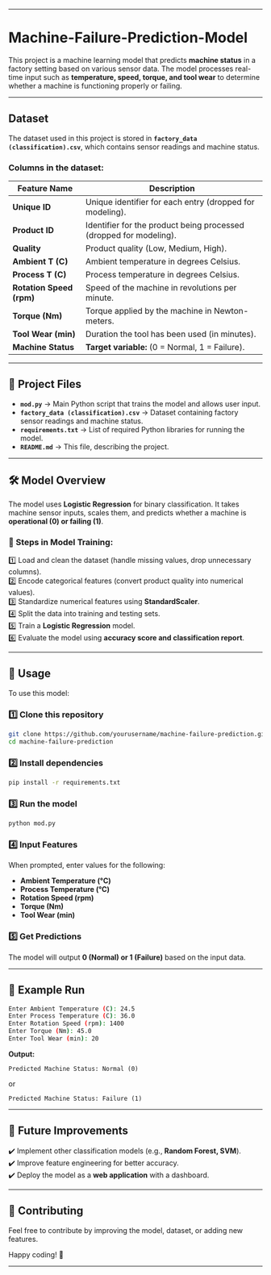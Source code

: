 

---

# **Machine-Failure-Prediction-Model**  

This project is a machine learning model that predicts **machine status** in a factory setting based on various sensor data. The model processes real-time input such as **temperature, speed, torque, and tool wear** to determine whether a machine is functioning properly or failing.  

---

## **Dataset**  

The dataset used in this project is stored in **`factory_data (classification).csv`**, which contains sensor readings and machine status.  

### **Columns in the dataset:**  
| Feature Name          | Description |
|----------------------|-------------|
| **Unique ID**        | Unique identifier for each entry (dropped for modeling). |
| **Product ID**       | Identifier for the product being processed (dropped for modeling). |
| **Quality**          | Product quality (Low, Medium, High). |
| **Ambient T (C)**    | Ambient temperature in degrees Celsius. |
| **Process T (C)**    | Process temperature in degrees Celsius. |
| **Rotation Speed (rpm)** | Speed of the machine in revolutions per minute. |
| **Torque (Nm)**      | Torque applied by the machine in Newton-meters. |
| **Tool Wear (min)**  | Duration the tool has been used (in minutes). |
| **Machine Status**   | **Target variable:** (0 = Normal, 1 = Failure). |

---

## **📂 Project Files**  

- **`mod.py`** → Main Python script that trains the model and allows user input.  
- **`factory_data (classification).csv`** → Dataset containing factory sensor readings and machine status.  
- **`requirements.txt`** → List of required Python libraries for running the model.  
- **`README.md`** → This file, describing the project.  

---

## **🛠 Model Overview**  

The model uses **Logistic Regression** for binary classification. It takes machine sensor inputs, scales them, and predicts whether a machine is **operational (0) or failing (1)**.  

### **🔹 Steps in Model Training:**  
1️⃣ Load and clean the dataset (handle missing values, drop unnecessary columns).  
2️⃣ Encode categorical features (convert product quality into numerical values).  
3️⃣ Standardize numerical features using **StandardScaler**.  
4️⃣ Split the data into training and testing sets.  
5️⃣ Train a **Logistic Regression** model.  
6️⃣ Evaluate the model using **accuracy score and classification report**.  

---

## **🚀 Usage**  

To use this model:  

### **1️⃣ Clone this repository**  
```sh
git clone https://github.com/yourusername/machine-failure-prediction.git
cd machine-failure-prediction
```

### **2️⃣ Install dependencies**  
```sh
pip install -r requirements.txt
```

### **3️⃣ Run the model**  
```sh
python mod.py
```  

### **4️⃣ Input Features**  
When prompted, enter values for the following:  
- **Ambient Temperature (°C)**  
- **Process Temperature (°C)**  
- **Rotation Speed (rpm)**  
- **Torque (Nm)**  
- **Tool Wear (min)**  

### **5️⃣ Get Predictions**  
The model will output **0 (Normal) or 1 (Failure)** based on the input data.  

---

## **📌 Example Run**  
```sh
Enter Ambient Temperature (C): 24.5
Enter Process Temperature (C): 36.0
Enter Rotation Speed (rpm): 1400
Enter Torque (Nm): 45.0
Enter Tool Wear (min): 20
```
**Output:**  
```
Predicted Machine Status: Normal (0)
```
or  
```
Predicted Machine Status: Failure (1)
```

---

## **🔧 Future Improvements**  
✔️ Implement other classification models (e.g., **Random Forest, SVM**).  
✔️ Improve feature engineering for better accuracy.  
✔️ Deploy the model as a **web application** with a dashboard.  

---

## **🤝 Contributing**  
Feel free to contribute by improving the model, dataset, or adding new features.  

Happy coding! 🚀  

---
